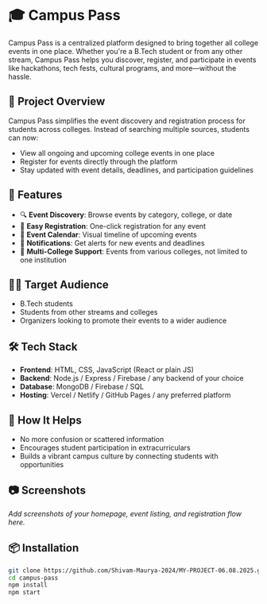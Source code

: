# 🎓 Campus Pass

Campus Pass is a centralized platform designed to bring together all college events in one place. Whether you're a B.Tech student or from any other stream, Campus Pass helps you discover, register, and participate in events like hackathons, tech fests, cultural programs, and more—without the hassle.

## 🚀 Project Overview

Campus Pass simplifies the event discovery and registration process for students across colleges. Instead of searching multiple sources, students can now:

- View all ongoing and upcoming college events in one place
- Register for events directly through the platform
- Stay updated with event details, deadlines, and participation guidelines

## 🎯 Features

- 🔍 **Event Discovery**: Browse events by category, college, or date
- 📝 **Easy Registration**: One-click registration for any event
- 📅 **Event Calendar**: Visual timeline of upcoming events
- 📢 **Notifications**: Get alerts for new events and deadlines
- 🏫 **Multi-College Support**: Events from various colleges, not limited to one institution

## 👨‍🎓 Target Audience

- B.Tech students
- Students from other streams and colleges
- Organizers looking to promote their events to a wider audience

## 🛠️ Tech Stack

- **Frontend**: HTML, CSS, JavaScript (React or plain JS)
- **Backend**: Node.js / Express / Firebase / any backend of your choice
- **Database**: MongoDB / Firebase / SQL
- **Hosting**: Vercel / Netlify / GitHub Pages / any preferred platform

## 📌 How It Helps

- No more confusion or scattered information
- Encourages student participation in extracurriculars
- Builds a vibrant campus culture by connecting students with opportunities

## 📷 Screenshots

_Add screenshots of your homepage, event listing, and registration flow here._

## 📦 Installation

```bash
git clone https://github.com/Shivam-Maurya-2024/MY-PROJECT-06.08.2025.git
cd campus-pass
npm install
npm start